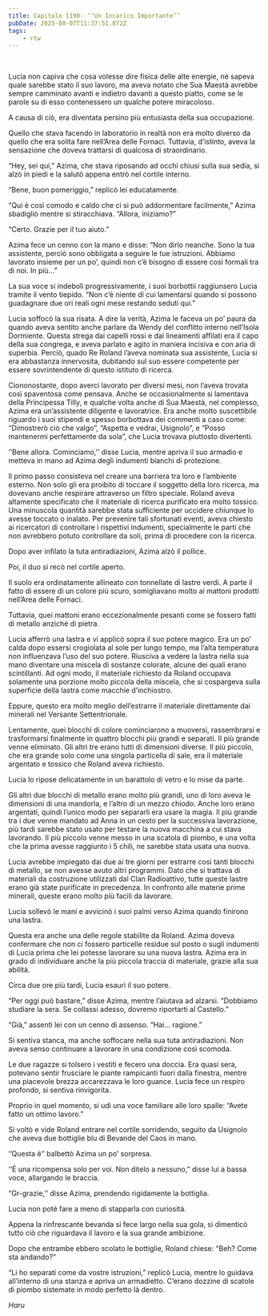 ```yaml
---
title: Capitolo 1190- ‘’Un Incarico Importante’’
pubDate: 2025-08-07T11:37:51.072Z
tags:
    - rtw
---
```



&nbsp;


Lucia non capiva che cosa volesse dire fisica delle alte energie, né sapeva quale sarebbe stato il suo lavoro, ma aveva notato che Sua Maestà avrebbe sempre camminato avanti e indietro davanti a questo piatto, come se le parole su di esso contenessero un qualche potere miracoloso.


A causa di ciò, era diventata persino più entusiasta della sua occupazione.


Quello che stava facendo in laboratorio in realtà non era molto diverso da quello che era solita fare nell’Area delle Fornaci. Tuttavia, d’istinto, aveva la sensazione che doveva trattarsi di qualcosa di straordinario.


“Hey, sei qui,” Azima, che stava riposando ad occhi chiusi sulla sua sedia, si alzò in piedi e la salutò appena entrò nel cortile interno.


“Bene, buon pomeriggio,” replicò lei educatamente.


“Qui è così comodo e caldo che ci si può addormentare facilmente,” Azima sbadigliò mentre si stiracchiava. “Allora, iniziamo?”


“Certo. Grazie per il tuo aiuto.”


Azima fece un cenno con la mano e disse: “Non dirlo neanche. Sono la tua assistente, perciò sono obbligata a seguire le tue istruzioni. Abbiamo lavorato insieme per un po’, quindi non c’è bisogno di essere così formali tra di noi. In più…”


La sua voce si indebolì progressivamente, i suoi borbottii raggiunsero Lucia tramite il vento tiepido. “Non c’è niente di cui lamentarsi quando si possono guadagnare due ori reali ogni mese restando seduti qui.”


Lucia soffocò la sua risata. A dire la verità, Azima le faceva un po’ paura da quando aveva sentito anche parlare da Wendy del conflitto interno nell’Isola Dormiente. Questa strega dai capelli rossi e dai lineamenti affilati era il capo della sua congrega, e aveva parlato e agito in maniera incisiva e con aria di superbia. Perciò, quado Re Roland l’aveva nominata sua assistente, Lucia si era abbastanza innervosita, dubitando sul suo essere competente per essere sovrintendente di questo istituto di ricerca.


Ciononostante, dopo averci lavorato per diversi mesi, non l’aveva trovata così spaventosa come pensava. Anche se occasionalmente si lamentava della Principessa Tilly, e qualche volta anche di Sua Maestà, nel complesso, Azima era un’assistente diligente e lavoratrice. Era anche molto suscettibile riguardo i suoi stipendi e spesso borbottava dei commenti a caso come: “Dimostrerò ciò che valgo”, “Aspetta e vedrai, Usignolo”, e “Posso mantenermi perfettamente da sola”, che Lucia trovava piuttosto divertenti.


‘’Bene allora. Cominciamo,’’ disse Lucia, mentre apriva il suo armadio e metteva in mano ad Azima degli indumenti bianchi di protezione.


Il primo passo consisteva nel creare una barriera tra loro e l’ambiente esterno. Non solo gli era proibito di toccare il soggetto della loro ricerca, ma dovevano anche respirare attraverso un filtro speciale. Roland aveva altamente specificato che il materiale di ricerca purificato era molto tossico. Una minuscola quantità sarebbe stata sufficiente per uccidere chiunque lo avesse toccato o inalato. Per prevenire tali sfortunati eventi, aveva chiesto ai ricercatori di controllare i rispettivi indumenti, specialmente le parti che non avrebbero potuto controllare da soli, prima di procedere con la ricerca.


Dopo aver infilato la tuta antiradiazioni, Azima alzò il pollice.


Poi, il duo si recò nel cortile aperto.


Il suolo era ordinatamente allineato con tonnellate di lastre verdi. A parte il fatto di essere di un colore più scuro, somigliavano molto ai mattoni prodotti nell’Area delle Fornaci.


Tuttavia, quei mattoni erano eccezionalmente pesanti come se fossero fatti di metallo anziché di pietra.


Lucia afferrò una lastra e vi applicò sopra il suo potere magico. Era un po’ calda dopo essersi crogiolata al sole per lungo tempo, ma l’alta temperatura non influenzava l’uso del suo potere. Riusciva a vedere la lastra nella sua mano diventare una miscela di sostanze colorate, alcune dei quali erano scintillanti. Ad ogni modo, il materiale richiesto da Roland occupava solamente una porzione molto piccola della miscela, che si cospargeva sulla superficie della lastra come macchie d’inchiostro.


Eppure, questo era molto meglio dell’estrarre il materiale direttamente dai minerali nel Versante Settentrionale.


Lentamente, quei blocchi di colore cominciarono a muoversi, rassembrarsi e trasformarsi finalmente in quattro blocchi più grandi e separati. Il più grande venne eliminato. Gli altri tre erano tutti di dimensioni diverse. Il più piccolo, che era grande solo come una singola particella di sale, era il materiale argentato e tossico che Roland aveva richiesto.


Lucia lo ripose delicatamente in un barattolo di vetro e lo mise da parte.


Gli altri due blocchi di metallo erano molto più grandi, uno di loro aveva le dimensioni di una mandorla, e l’altro di un mezzo chiodo. Anche loro erano argentati, quindi l’unico modo per separarli era usare la magia. Il più grande tra i due venne mandato ad Anna in un cesto per la successiva lavorazione, più tardi sarebbe stato usato per testare la nuova macchina a cui stava lavorando. Il più piccolo venne messo in una scatola di piombo, e una volta che la prima avesse raggiunto i 5 chili, ne sarebbe stata usata una nuova.


Lucia avrebbe impiegato dai due ai tre giorni per estrarre così tanti blocchi di metallo, se non avesse avuto altri programmi. Dato che si trattava di materiali da costruzione utilizzati dal Clan Radioattivo, tutte queste lastre erano già state purificate in precedenza. In confronto alle materie prime minerali, queste erano molto più facili da lavorare.


Lucia sollevò le mani e avvicinò i suoi palmi verso Azima quando finirono una lastra.


Questa era anche una delle regole stabilite da Roland. Azima doveva confermare che non ci fossero particelle residue sul posto o sugli indumenti di Lucia prima che lei potesse lavorare su una nuova lastra. Azima era in grado di individuare anche la più piccola traccia di materiale, grazie alla sua abilità.


Circa due ore più tardi, Lucia esaurì il suo potere.


“Per oggi può bastare,” disse Azima, mentre l’aiutava ad alzarsi. “Dobbiamo studiare la sera. Se collassi adesso, dovremo riportarti al Castello.”


“Già,” assentì lei con un cenno di assenso. “Hai… ragione.”


Si sentiva stanca, ma anche soffocare nella sua tuta antiradiazioni. Non aveva senso continuare a lavorare in una condizione così scomoda.


Le due ragazze si tolsero i vestiti e fecero una doccia. Era quasi sera, potevano sentir frusciare le piante rampicanti fuori dalla finestra, mentre una piacevole brezza accarezzava le loro guance. Lucia fece un respiro profondo, si sentiva rinvigorita.


Proprio in quel momento, si udì una voce familiare alle loro spalle: “Avete fatto un ottimo lavoro.”


Si voltò e vide Roland entrare nel cortile sorridendo, seguito da Usignolo che aveva due bottiglie blu di Bevande del Caos in mano.


‘’Questa è’’ balbettò Azima un po’ sorpresa.


‘’É una ricompensa solo per voi. Non ditelo a nessuno,” disse lui a bassa voce, allargando le braccia.


“Gr-grazie,’’ disse Azima, prendendo rigidamente la bottiglia.


Lucia non poté fare a meno di stapparla con curiosità.


Appena la rinfrescante bevanda si fece largo nella sua gola, si dimenticò tutto ciò che riguardava il lavoro e la sua grande ambizione.


Dopo che entrambe ebbero scolato le bottiglie, Roland chiese: “Beh? Come sta andando?”


“Li ho separati come da vostre istruzioni,” replicò Lucia, mentre lo guidava all’interno di una stanza e apriva un armadietto. C’erano dozzine di scatole di piombo sistemate in modo perfetto là dentro.


<em>Haru</em>
                                


                                



